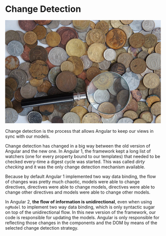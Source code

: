 # Change Detection

![Change Detector by Vovka is licensed under Public Domain  (https://pixabay.com/en/coins-handful-russia-ruble-kopek-650779/)](../images/change-detection.jpg)

Change detection is the process that allows Angular to keep our views in sync with our models.

Change detection has changed in a big way between the old version of Angular and the new one. In Angular 1, the framework kept a long list of watchers (one for every property bound to our templates) that needed to be checked every-time a digest cycle was started. This was called *dirty checking* and it was the only change detection mechanism available.

Because by default Angular 1 implemented two way data binding, the flow of changes was pretty much chaotic, models were able to change directives, directives were able to change models, directives were able to change other directives and models were able to change other models.

In Angular 2, **the flow of information is unidirectional**, even when using `ngModel` to implement two way data binding, which is only syntactic sugar on top of the unidirectional flow. In this new version of the framework, our code is responsible for updating the models. Angular is only responsible for reflecting those changes in the components and the DOM by means of the selected change detection strategy.
